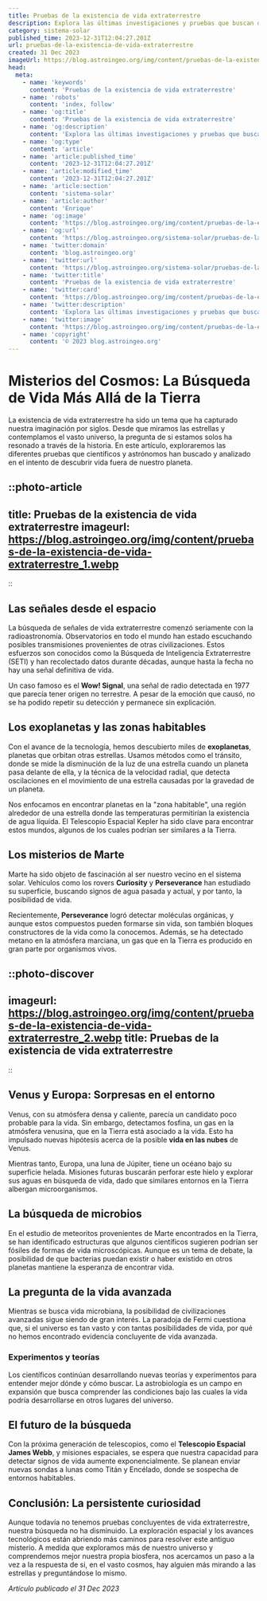 ```yaml
---
title: Pruebas de la existencia de vida extraterrestre
description: Explora las últimas investigaciones y pruebas que buscan desentrañar el misterio de la vida fuera de la Tierra. ¡Descubre si estamos solos!
category: sistema-solar
published_time: 2023-12-31T12:04:27.201Z
url: pruebas-de-la-existencia-de-vida-extraterrestre
created: 31 Dec 2023
imageUrl: https://blog.astroingeo.org/img/content/pruebas-de-la-existencia-de-vida-extraterrestre_1.webp
head:
  meta:
    - name: 'keywords'
      content: 'Pruebas de la existencia de vida extraterrestre'
    - name: 'robots'
      content: 'index, follow'
    - name: 'og:title'
      content: 'Pruebas de la existencia de vida extraterrestre'
    - name: 'og:description'
      content: 'Explora las últimas investigaciones y pruebas que buscan desentrañar el misterio de la vida fuera de la Tierra. ¡Descubre si estamos solos!'
    - name: 'og:type'
      content: 'article'
    - name: 'article:published_time'
      content: '2023-12-31T12:04:27.201Z'
    - name: 'article:modified_time'
      content: '2023-12-31T12:04:27.201Z'
    - name: 'article:section'
      content: 'sistema-solar'
    - name: 'article:author'
      content: 'Enrique'
    - name: 'og:image'
      content: 'https://blog.astroingeo.org/img/content/pruebas-de-la-existencia-de-vida-extraterrestre_1.webp'
    - name: 'og:url'
      content: 'https://blog.astroingeo.org/sistema-solar/pruebas-de-la-existencia-de-vida-extraterrestre'
    - name: 'twitter:domain'
      content: 'blog.astroingeo.org'
    - name: 'twitter:url'
      content: 'https://blog.astroingeo.org/sistema-solar/pruebas-de-la-existencia-de-vida-extraterrestre'
    - name: 'twitter:title'
      content: 'Pruebas de la existencia de vida extraterrestre'
    - name: 'twitter:card'
      content: 'https://blog.astroingeo.org/img/content/pruebas-de-la-existencia-de-vida-extraterrestre_1.webp'
    - name: 'twitter:description'
      content: 'Explora las últimas investigaciones y pruebas que buscan desentrañar el misterio de la vida fuera de la Tierra. ¡Descubre si estamos solos!'
    - name: 'twitter:image'
      content: 'https://blog.astroingeo.org/img/content/pruebas-de-la-existencia-de-vida-extraterrestre_1.webp'
    - name: 'copyright'
      content: '© 2023 blog.astroingeo.org'
---
```

# **Misterios del Cosmos: La Búsqueda de Vida Más Allá de la Tierra**

La existencia de vida extraterrestre ha sido un tema que ha capturado nuestra imaginación por siglos. Desde que miramos las estrellas y contemplamos el vasto universo, la pregunta de si estamos solos ha resonado a través de la historia. En este artículo, exploraremos las diferentes pruebas que científicos y astrónomos han buscado y analizado en el intento de descubrir vida fuera de nuestro planeta.

::photo-article
---
title: Pruebas de la existencia de vida extraterrestre
imageurl: https://blog.astroingeo.org/img/content/pruebas-de-la-existencia-de-vida-extraterrestre_1.webp
---
::

## **Las señales desde el espacio**

La búsqueda de señales de vida extraterrestre comenzó seriamente con la radioastronomía. Observatorios en todo el mundo han estado escuchando posibles transmisiones provenientes de otras civilizaciones. Estos esfuerzos son conocidos como la Búsqueda de Inteligencia Extraterrestre (SETI) y han recolectado datos durante décadas, aunque hasta la fecha no hay una señal definitiva de vida.

Un caso famoso es el **Wow! Signal**, una señal de radio detectada en 1977 que parecía tener origen no terrestre. A pesar de la emoción que causó, no se ha podido repetir su detección y permanece sin explicación.

## **Los exoplanetas y las zonas habitables**

Con el avance de la tecnología, hemos descubierto miles de **exoplanetas**, planetas que orbitan otras estrellas. Usamos métodos como el tránsito, donde se mide la disminución de la luz de una estrella cuando un planeta pasa delante de ella, y la técnica de la velocidad radial, que detecta oscilaciones en el movimiento de una estrella causadas por la gravedad de un planeta.

Nos enfocamos en encontrar planetas en la "zona habitable", una región alrededor de una estrella donde las temperaturas permitirían la existencia de agua líquida. El Telescopio Espacial Kepler ha sido clave para encontrar estos mundos, algunos de los cuales podrían ser similares a la Tierra.

## **Los misterios de Marte**

Marte ha sido objeto de fascinación al ser nuestro vecino en el sistema solar. Vehículos como los rovers **Curiosity** y **Perseverance** han estudiado su superficie, buscando signos de agua pasada y actual, y por tanto, la posibilidad de vida.

Recientemente, **Perseverance** logró detectar moléculas orgánicas, y aunque estos compuestos pueden formarse sin vida, son también bloques constructores de la vida como la conocemos. Además, se ha detectado metano en la atmósfera marciana, un gas que en la Tierra es producido en gran parte por organismos vivos.


::photo-discover
---
imageurl: https://blog.astroingeo.org/img/content/pruebas-de-la-existencia-de-vida-extraterrestre_2.webp
title: Pruebas de la existencia de vida extraterrestre
---
::

## **Venus y Europa: Sorpresas en el entorno**

Venus, con su atmósfera densa y caliente, parecía un candidato poco probable para la vida. Sin embargo, detectamos fosfina, un gas en la atmósfera venusina, que en la Tierra está asociado a la vida. Esto ha impulsado nuevas hipótesis acerca de la posible **vida en las nubes** de Venus.

Mientras tanto, Europa, una luna de Júpiter, tiene un océano bajo su superficie helada. Misiones futuras buscarán perforar este hielo y explorar sus aguas en búsqueda de vida, dado que similares entornos en la Tierra albergan microorganismos.

## **La búsqueda de microbios**

En el estudio de meteoritos provenientes de Marte encontrados en la Tierra, se han identificado estructuras que algunos científicos sugieren podrían ser fósiles de formas de vida microscópicas. Aunque es un tema de debate, la posibilidad de que bacterias puedan existir o haber existido en otros planetas mantiene la esperanza de encontrar vida.

## **La pregunta de la vida avanzada**

Mientras se busca vida microbiana, la posibilidad de civilizaciones avanzadas sigue siendo de gran interés. La paradoja de Fermi cuestiona que, si el universo es tan vasto y con tantas posibilidades de vida, por qué no hemos encontrado evidencia concluyente de vida avanzada.

### **Experimentos y teorías**

Los científicos continúan desarrollando nuevas teorías y experimentos para entender mejor dónde y cómo buscar. La astrobiología es un campo en expansión que busca comprender las condiciones bajo las cuales la vida podría desarrollarse en otros lugares del universo.

## **El futuro de la búsqueda**

Con la próxima generación de telescopios, como el **Telescopio Espacial James Webb**, y misiones espaciales, se espera que nuestra capacidad para detectar signos de vida aumente exponencialmente. Se planean enviar nuevas sondas a lunas como Titán y Encélado, donde se sospecha de entornos habitables.

## **Conclusión: La persistente curiosidad**

Aunque todavía no tenemos pruebas concluyentes de vida extraterrestre, nuestra búsqueda no ha disminuido. La exploración espacial y los avances tecnológicos están abriendo más caminos para resolver este antiguo misterio. A medida que exploramos más de nuestro universo y comprendemos mejor nuestra propia biosfera, nos acercamos un paso a la vez a la respuesta de si, en el vasto cosmos, hay alguien más mirando a las estrellas y preguntándose lo mismo.

_Artículo publicado el 31 Dec 2023_